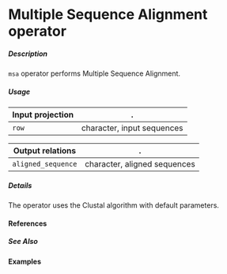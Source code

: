 # Multiple Sequence Alignment operator

##### Description

`msa` operator performs Multiple Sequence Alignment.

##### Usage

Input projection|.
---|---
`row`        |  character, input sequences

Output relations|.
---|---
`aligned_sequence`        | character, aligned sequences

##### Details

The operator uses the Clustal algorithm with default parameters.

#### References

##### See Also

#### Examples
